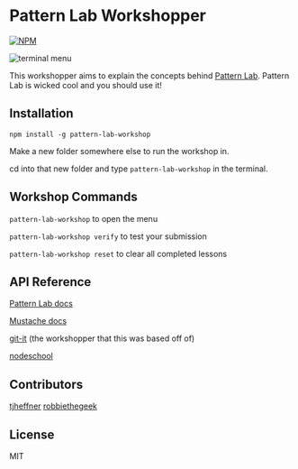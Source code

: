 # Pattern Lab Workshopper

[![NPM](https://nodei.co/npm/pattern-lab-workshop.png)](https://nodei.co/npm/pattern-lab-workshop/)

![terminal menu](https://github.com/phase2/pattern-lab-workshop/blob/master/assets/terminal-menu.png)

This workshopper aims to explain the concepts behind [Pattern Lab](http://patternlab.io/docs/index.html).
Pattern Lab is wicked cool and you should use it!

## Installation
`npm install -g pattern-lab-workshop`

Make a new folder somewhere else to run the workshop in.

cd into that new folder and type `pattern-lab-workshop` in the terminal.

## Workshop Commands

`pattern-lab-workshop` to open the menu

`pattern-lab-workshop verify` to test your submission

`pattern-lab-workshop reset` to clear all completed lessons

## API Reference
[Pattern Lab docs](http://patternlab.io/docs/index.html)

[Mustache docs](http://mustache.github.io/mustache.5.html)

[git-it](https://github.com/jlord/git-it) (the workshopper that this was based off of)

[nodeschool](https://nodeschool.io)

## Contributors

[tjheffner](http://github.com/tjheffner)
[robbiethegeek](http://github.com/robbiethegeek)

## License

MIT
